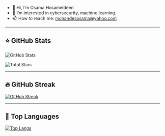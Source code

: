 - 👋 Hi, I’m Osama Hosameldeen
- 👀 I’m interested in cybersecurity, machine learning.
- 📫 How to reach me: mohandesosama@yahoo.com

---

## ⭐ GitHub Stats

![GitHub Stats](https://github-readme-stats.vercel.app/api?username=mohandesosama&show_icons=true&count_private=true&include_all_commits=true)

![Total Stars](https://img.shields.io/github/stars/mohandesosama?affiliations=OWNER&style=flat-square)

---

## 🔥 GitHub Streak

[![GitHub Streak](https://github-readme-streak-stats.herokuapp.com/?user=mohandesosama&theme=default)](https://git.io/streak-stats)

---

## 🧠 Top Languages

[![Top Langs](https://github-readme-stats.vercel.app/api/top-langs/?username=mohandesosama&layout=compact&langs_count=6)](https://github.com/anuraghazra/github-readme-stats)
